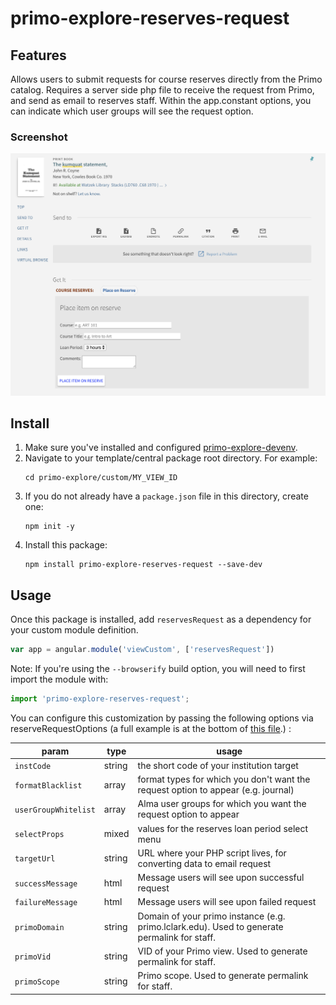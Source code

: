 # primo-explore-reserves-request



## Features
Allows users to submit requests for course reserves directly from the Primo catalog. Requires a server side php file to receive the request from Primo, and send as email to reserves staff. Within the app.constant options, you can indicate which user groups will see the request option.

### Screenshot
![screenshot](https://github.com/alliance-pcsg/primo-explore-reserves-request/blob/master/screenshot.png?raw=true)

## Install
1. Make sure you've installed and configured [primo-explore-devenv](https://github.com/ExLibrisGroup/primo-explore-devenv).
2. Navigate to your template/central package root directory. For example:
    ```
    cd primo-explore/custom/MY_VIEW_ID
    ```
3. If you do not already have a `package.json` file in this directory, create one:
    ```
    npm init -y
    ```
4. Install this package:
    ```
    npm install primo-explore-reserves-request --save-dev
    ```

## Usage
Once this package is installed, add `reservesRequest` as a dependency for your custom module definition.

```js
var app = angular.module('viewCustom', ['reservesRequest'])
```
Note: If you're using the `--browserify` build option, you will need to first import the module with:

```javascript
import 'primo-explore-reserves-request';
```
You can configure this customization by passing the following options via reserveRequestOptions (a full example is at the bottom of [this file](https://github.com/alliance-pcsg/primo-explore-reserves-request/blob/master/example/custom.js).) :

| param     | type         | usage                                                                                                                |
|-----------|--------------|----------------------------------------------------------------------------------------------------------------------|
| `instCode`    | string       | the short code of your institution target                                                                                   |
| `formatBlacklist`     | array | format types for which you don't want the request option to appear (e.g. journal)                                      |
| `userGroupWhitelist`     | array | Alma user groups for which you want the request option to appear
| `selectProps`     | mixed       | values for the reserves loan period select menu
| `targetUrl` | string     | URL where your PHP script lives, for converting data to email request |
| `successMessage` | html     | Message users will see upon successful request |
| `failureMessage` | html     | Message users will see upon failed request |
| `primoDomain` | string     | Domain of your primo instance (e.g. primo.lclark.edu). Used to generate permalink for staff. |
| `primoVid` | string     | VID of your Primo view. Used to generate permalink for staff. |
| `primoScope` | string     | Primo scope. Used to generate permalink for staff. |
